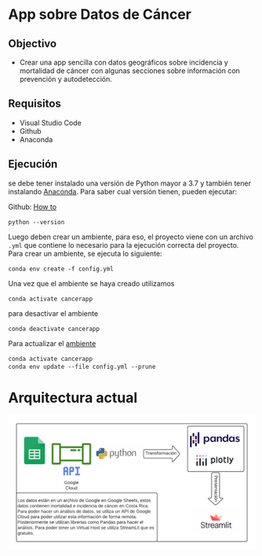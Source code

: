 # App sobre Datos de Cáncer

## Objectivo
+ Crear una app sencilla con datos geográficos sobre incidencia y mortalidad de cáncer con algunas secciones sobre información con prevención y autodetección.

## Requisitos

+ Visual Studio Code
+ Github
+ Anaconda
## Ejecución

se debe tener instalado una versión de Python mayor a 3.7 y también tener instalando [Anaconda](https://www.anaconda.com/products/distribution). Para saber cual versión tienen, pueden ejecutar:

Github: [How to](https://git-scm.com/download/mac)

```
python --version
```

Luego deben crear un ambiente, para eso, el proyecto viene con un archivo `.yml` que contiene lo necesario para la ejecución correcta del proyecto. Para crear un ambiente, se ejecuta lo siguiente:

```
conda env create -f config.yml
```
Una vez que el ambiente se haya creado utilizamos 

```
conda activate cancerapp
```

para desactivar el ambiente

```
conda deactivate cancerapp
```
Para actualizar el [ambiente](https://stackoverflow.com/questions/42352841/how-to-update-an-existing-conda-environment-with-a-yml-file)
```
conda activate cancerapp
conda env update --file config.yml --prune
```
# Arquitectura actual

![flow](imagenes/flow.png)